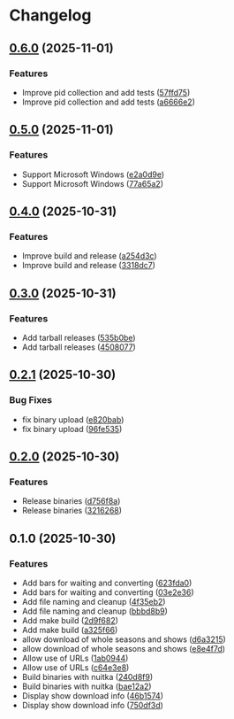 # Changelog

## [0.6.0](https://github.com/liger1978/pget_iplayer/compare/v0.5.0...v0.6.0) (2025-11-01)


### Features

* Improve pid collection and add tests ([57ffd75](https://github.com/liger1978/pget_iplayer/commit/57ffd75f6a9c031ffe47a5e7ac0c8a875491be7c))
* Improve pid collection and add tests ([a6666e2](https://github.com/liger1978/pget_iplayer/commit/a6666e23f43c7c5f61a280c8ce2cb651126af61a))

## [0.5.0](https://github.com/liger1978/pget_iplayer/compare/v0.4.0...v0.5.0) (2025-11-01)


### Features

* Support Microsoft Windows ([e2a0d9e](https://github.com/liger1978/pget_iplayer/commit/e2a0d9ed73fb3bab2f4b44e3ba2362ca5e461d1d))
* Support Microsoft Windows ([77a65a2](https://github.com/liger1978/pget_iplayer/commit/77a65a2bfcff5cae8f838e9e6e97b7251c67ed54))

## [0.4.0](https://github.com/liger1978/pget_iplayer/compare/v0.3.0...v0.4.0) (2025-10-31)


### Features

* Improve build and release ([a254d3c](https://github.com/liger1978/pget_iplayer/commit/a254d3c41887215f74328f9e7a6a16a7c947fd55))
* Improve build and release ([3318dc7](https://github.com/liger1978/pget_iplayer/commit/3318dc72a74554ac091e362801942933666e4bef))

## [0.3.0](https://github.com/liger1978/pget_iplayer/compare/v0.2.1...v0.3.0) (2025-10-31)


### Features

* Add tarball releases ([535b0be](https://github.com/liger1978/pget_iplayer/commit/535b0be97548d192b44508b8624e0dcf9ef59656))
* Add tarball releases ([4508077](https://github.com/liger1978/pget_iplayer/commit/45080779c7c0c4a744098966a19ab10dfd4d944f))

## [0.2.1](https://github.com/liger1978/pget_iplayer/compare/v0.2.0...v0.2.1) (2025-10-30)


### Bug Fixes

* fix binary upload ([e820bab](https://github.com/liger1978/pget_iplayer/commit/e820babaacef2fcf1c74384e8ee3c4d03f8b631a))
* fix binary upload ([96fe535](https://github.com/liger1978/pget_iplayer/commit/96fe53537d985cb00d76d675d7f31861ad833bec))

## [0.2.0](https://github.com/liger1978/pget_iplayer/compare/v0.1.0...v0.2.0) (2025-10-30)


### Features

* Release binaries ([d756f8a](https://github.com/liger1978/pget_iplayer/commit/d756f8add7a0d47a1eba72ec231acc9b97665a85))
* Release binaries ([3216268](https://github.com/liger1978/pget_iplayer/commit/32162681ad4ab31d3f927cfe2a98875426768531))

## 0.1.0 (2025-10-30)


### Features

* Add bars for waiting and converting ([623fda0](https://github.com/liger1978/pget_iplayer/commit/623fda098aad51d2f02c9fd2c733530c0d03fba0))
* Add bars for waiting and converting ([03e2e36](https://github.com/liger1978/pget_iplayer/commit/03e2e3694fa032d3b89cdc3b0a1efc51e9d53faa))
* Add file naming and cleanup ([4f35eb2](https://github.com/liger1978/pget_iplayer/commit/4f35eb277344fbb4c4566c73ac85085c334f82b6))
* Add file naming and cleanup ([bbbd8b9](https://github.com/liger1978/pget_iplayer/commit/bbbd8b91ae30a897d636f159c3aab7fda3a8e368))
* Add make build ([2d9f682](https://github.com/liger1978/pget_iplayer/commit/2d9f682fe7afed21f31ac5cd7f5b93dbd083f6c8))
* Add make build ([a325f66](https://github.com/liger1978/pget_iplayer/commit/a325f66afffba06891e0d3989b18833e6aea701f))
* allow download of whole seasons and shows ([d6a3215](https://github.com/liger1978/pget_iplayer/commit/d6a32157fc46f3104e835f1beb2a5604b9cd2c0e))
* allow download of whole seasons and shows ([e8e4f7d](https://github.com/liger1978/pget_iplayer/commit/e8e4f7d6786543fcafbc2cedbf8f2cbf0f1b7995))
* Allow use of URLs ([1ab0944](https://github.com/liger1978/pget_iplayer/commit/1ab0944fe1d6a8fda51b5e24b5eba41d4e2b5c0d))
* Allow use of URLs ([c64e3e8](https://github.com/liger1978/pget_iplayer/commit/c64e3e832b5e60a37f129ecf307c9715c563e597))
* Build binaries with nuitka ([240d8f9](https://github.com/liger1978/pget_iplayer/commit/240d8f9ea7f379c2868d135a15d749285f1b5df8))
* Build binaries with nuitka ([bae12a2](https://github.com/liger1978/pget_iplayer/commit/bae12a2891cd22a188a39b29fea25e8db06367c5))
* Display show download info ([46b1574](https://github.com/liger1978/pget_iplayer/commit/46b15741fc436fccd885262444e3f8008d336547))
* Display show download info ([750df3d](https://github.com/liger1978/pget_iplayer/commit/750df3d7adfe7988df6043b5455c0b9b91fdde4c))
